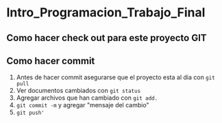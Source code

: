 # Intro_Programacion_Trabajo_Final


## Como hacer check out para este proyecto GIT

## Como hacer commit
1. Antes de hacer commit asegurarse que el proyecto esta al dia con `git pull`
2. Ver documentos cambiados con `git status`
3. Agregar archivos que han cambiado con `git add.`
4. `git commit -m` y agregar "mensaje del cambio"
5. `git push'`
